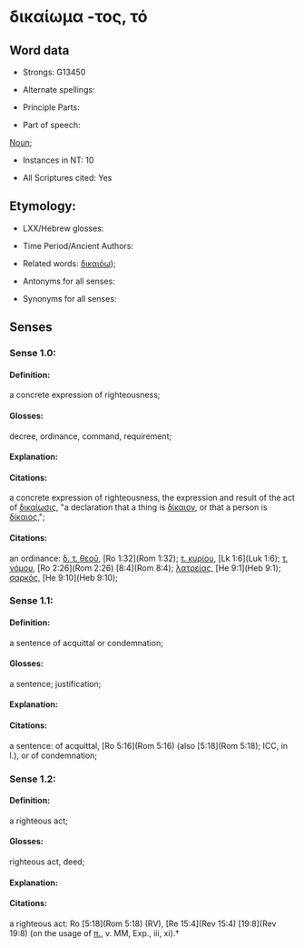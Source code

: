 # δικαίωμα -τος, τό

<!-- Status: S2=NeedsFinalCheck -->
<!-- Lexica used for edits:   -->

## Word data

* Strongs: G13450

* Alternate spellings:



* Principle Parts: 


* Part of speech: 

[Noun](http://ugg.readthedocs.io/en/latest/noun.html); 

* Instances in ΝΤ: 10

* All Scriptures cited: Yes

## Etymology: 
 

* LXX/Hebrew glosses: 


* Time Period/Ancient Authors: 


* Related words: [δικαιόω]());

* Antonyms for all senses:

* Synonyms for all senses: 


## Senses 


### Sense  1.0: 

#### Definition: 

a concrete expression of righteousness;

#### Glosses:

decree, ordinance, command, requirement;

#### Explanation:



#### Citations: 

a concrete expression of righteousness, the expression and result of the act of [δικαίωσις](), "a declaration that a thing is [δίκαιον](), or that a person is [δίκαιος](),";

#### Citations: 

an ordinance: [δ. τ. θεοῦ](), [Ro 1:32](Rom 1:32); [τ. κυρίου](), [Lk 1:6](Luk 1:6); [τ. νόμου](), [Ro 2:26](Rom 2:26) [8:4](Rom 8:4); [λατρείας](), [He 9:1](Heb 9:1); [σαρκός](), [He 9:10](Heb 9:10); 

### Sense  1.1: 

#### Definition: 

a sentence of acquittal or condemnation;

#### Glosses: 

a sentence; justification;

#### Explanation: 


#### Citations: 

a sentence: of acquittal, [Ro 5:16](Rom 5:16) (also [5:18](Rom 5:18); ICC, in l.), or of condemnation; 

### Sense  1.2: 

#### Definition: 

a righteous act; 

#### Glosses: 

righteous act, deed;

#### Explanation: 


#### Citations: 

a righteous act: Ro [5:18](Rom 5:18) (RV), [Re 15:4](Rev 15:4) [19:8](Rev 19:8) (on the usage of [π.](), v. MM, Exp., iii, xi).†
